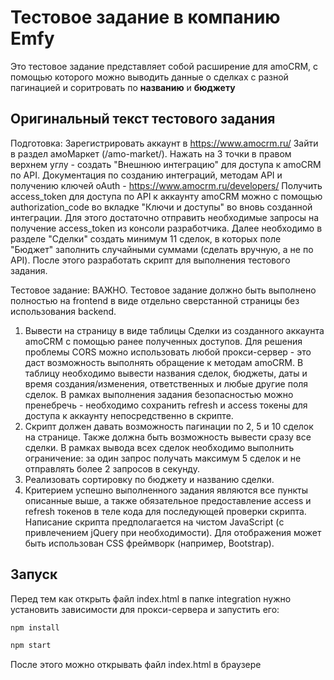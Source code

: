 # Тестовое задание в компанию Emfy

Это тестовое задание представляет собой расширение для amoCRM, с помощью которого можно выводить данные о сделках с разной пагинацией и соритровать по **названию** и **бюджету**

## Оригинальный текст тестового задания
Подготовка:
Зарегистрировать аккаунт в https://www.amocrm.ru/ Зайти в раздел амоМаркет (/amo-market/).
Нажать на 3 точки в правом верхнем углу - создать "Внешнюю интеграцию" для доступа к amoCRM по API. Документация по созданию интеграций, методам API и получению ключей oAuth - https://www.amocrm.ru/developers/
Получить access_token для доступа по API к аккаунту amoCRM можно с помощью authorization_code во вкладке "Ключи и доступы" во вновь созданной интеграции. Для этого достаточно отправить необходимые запросы на получение access_token из консоли разработчика. Далее необходимо в разделе "Сделки" создать минимум 11 сделок, в которых поле "Бюджет" заполнить случайными суммами (сделать вручную, а не по API). После этого разработать скрипт для выполнения тестового задания.

Тестовое задание:
ВАЖНО. Тестовое задание должно быть выполнено полностью на frontend в виде отдельно сверстанной страницы без использования backend.
1. Вывести на страницу в виде таблицы Сделки из созданного аккаунта amoCRM с помощью ранее полученных доступов. Для решения проблемы CORS можно использовать любой прокси-сервер - это даст возможность выполнять обращение к методам amoCRM. В таблицу необходимо вывести названия сделок, бюджеты, даты и время создания/изменения, ответственных и любые другие поля сделок. В рамках выполнения задания безопасностью можно пренебречь - необходимо сохранить refresh и access токены для доступа к аккаунту непосредственно в скрипте.
2. Скрипт должен давать возможность пагинации по 2, 5 и 10 сделок на странице. Также должна быть возможность вывести сразу все сделки. В рамках вывода всех сделок необходимо выполнить ограничение: за один запрос получать максимум 5 сделок и не отправлять более 2 запросов в секунду.
3. Реализовать сортировку по бюджету и названию сделки.
4. Критерием успешно выполненного задания являются все пункты описанные выше, а также обязательное предоставление access и refresh токенов в теле кода для последующей проверки скрипта. Написание скрипта предполагается на чистом JavaScript (с привлечением jQuery при необходимости). Для отображения может быть использован CSS фреймворк (например, Bootstrap).

## Запуск

Перед тем как открыть файл index.html в папке integration нужно установить зависимости для прокси-сервера и запустить его:

```bash
npm install
```

```bash
npm start
```

После этого можно открывать файл index.html в браузере
